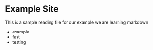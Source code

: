 # Example Site

This is a sample reading file for our example 
we are learning markdown

* example
* fast 
* testing 